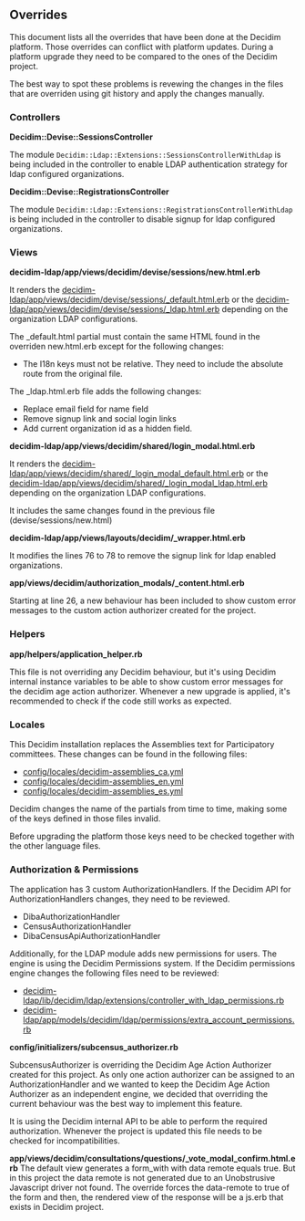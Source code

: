 ## Overrides

This document lists all the overrides that have been done at the Decidim platform. Those
overrides can conflict with platform updates. During a platform upgrade they need to be compared
to the ones of the Decidim project.

The best way to spot these problems is revewing the changes in the files that are overriden
using git history and apply the changes manually.

### Controllers

**Decidim::Devise::SessionsController**

The module `Decidim::Ldap::Extensions::SessionsControllerWithLdap` is being included in the controller
to enable LDAP authentication strategy for ldap configured organizations.

**Decidim::Devise::RegistrationsController**

The module `Decidim::Ldap::Extensions::RegistrationsControllerWithLdap` is being included in the controller
to disable signup for ldap configured organizations.

### Views

**decidim-ldap/app/views/decidim/devise/sessions/new.html.erb**

It renders the [decidim-ldap/app/views/decidim/devise/sessions/_default.html.erb](/decidim-ldap/app/views/decidim/devise/sessions/_default.html.erb) or the
[decidim-ldap/app/views/decidim/devise/sessions/_ldap.html.erb](/decidim-ldap/app/views/decidim/devise/sessions/_ldap.html.erb) depending on the organization LDAP
configurations.

The _default.html partial must contain the same HTML found in the overriden new.html.erb
except for the following changes:

- The I18n keys must not be relative. They need to include the absolute route from the original file.

The _ldap.html.erb file adds the following changes:

- Replace email field for name field
- Remove signup link and social login links
- Add current organization id as a hidden field.

**decidim-ldap/app/views/decidim/shared/login_modal.html.erb**

It renders the [decidim-ldap/app/views/decidim/shared/_login_modal_default.html.erb](/decidim-ldap/app/views/decidim/shared/_login_modal_default.html.erb) or the
[decidim-ldap/app/views/decidim/shared/_login_modal_ldap.html.erb](/decidim-ldap/app/views/decidim/shared/_login_modal_ldap.html.erb) depending on the organization LDAP
configurations.

It includes the same changes found in the previous file (devise/sessions/new.html)

**decidim-ldap/app/views/layouts/decidim/_wrapper.html.erb**

It modifies the lines 76 to 78 to remove the signup link for ldap enabled organizations.

**app/views/decidim/authorization_modals/_content.html.erb**

Starting at line 26, a new behaviour has been included to show custom error messages to the custom action authorizer created for
the project.

### Helpers

**app/helpers/application_helper.rb**

This file is not overriding any Decidim behaviour, but it's using Decidim internal instance variables to be able to show custom error messages
for the decidim age action authorizer. Whenever a new upgrade is applied, it's recommended to check if the code still works as expected.

### Locales

This Decidim installation replaces the Assemblies text for Participatory committees. These
changes can be found in the following files:

- [config/locales/decidim-assemblies_ca.yml](/config/locales/decidim-assemblies_ca.yml)
- [config/locales/decidim-assemblies_en.yml](/config/locales/decidim-assemblies_en.yml)
- [config/locales/decidim-assemblies_es.yml](/config/locales/decidim-assemblies_es.yml)

Decidim changes the name of the partials from time to time, making some of the keys defined in those
files invalid.

Before upgrading the platform those keys need to be checked together with the other language files.

### Authorization & Permissions

The application has 3 custom AuthorizationHandlers. If the Decidim API for AuthorizationHandlers
changes, they need to be reviewed.

- DibaAuthorizationHandler
- CensusAuthorizationHandler
- DibaCensusApiAuthorizationHandler

Additionally, for the LDAP module adds new permissions for users. The engine is using the Decidim
Permissions system. If the Decidim permissions engine changes the following files need to be reviewed:

- [decidim-ldap/lib/decidim/ldap/extensions/controller_with_ldap_permissions.rb](/decidim-ldap/lib/decidim/ldap/extensions/controller_with_ldap_permissions.rb)
- [decidim-ldap/app/models/decidim/ldap/permissions/extra_account_permissions.rb](/decidim-ldap/app/models/decidim/ldap/permissions/extra_account_permissions.rb)


**config/initializers/subcensus_authorizer.rb**

SubcensusAuthorizer is overriding the Decidim Age Action Authorizer created for this project. As only one action authorizer can be assigned to an
AuthorizationHandler and we wanted to keep the Decidim Age Action Authorizer as an independent engine, we decided that overriding the current behaviour
was the best way to implement this feature.

It is using the Decidim internal API to be able to perform the required authorization. Whenever the project is updated this file needs to be
checked for incompatibilities.


**app/views/decidim/consultations/questions/_vote_modal_confirm.html.erb**
The default view generates a form_with with data remote equals true. But in this project the data remote is not generated due to an Unobstrusive Javascript driver not found.
The override forces the data-remote to true of the form and then, the rendered view of the response will be a js.erb that exists in Decidim project.